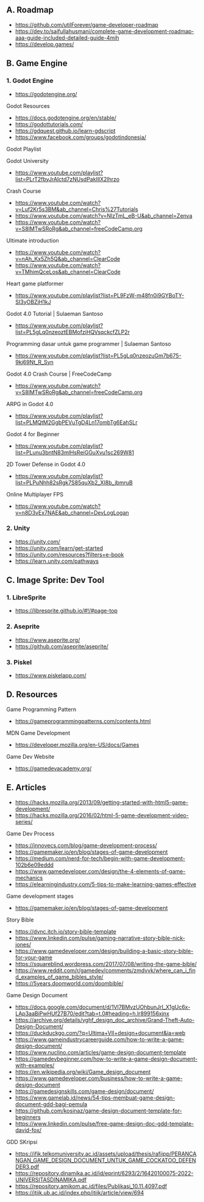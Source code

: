 ## A. Roadmap

- https://github.com/utilForever/game-developer-roadmap
- https://dev.to/saifullahusmani/complete-game-development-roadmap-aaa-guide-included-detailed-guide-4mih
- https://develop.games/

## B. Game Engine

### 1. Godot Engine
- https://godotengine.org/

Godot Resources
- https://docs.godotengine.org/en/stable/
- https://godottutorials.com/
- https://gdquest.github.io/learn-gdscript
- https://www.facebook.com/groups/godotindonesia/

Godot Playlist

Godot University
- https://www.youtube.com/playlist?list=PLrT2fbyJrAIctd7zNUsdPakIllX2lhrzo

Crash Course
- https://www.youtube.com/watch?v=Luf2Kr5s3BM&ab_channel=Chris%27Tutorials
- https://www.youtube.com/watch?v=NlzTmL_eB-U&ab_channel=Zenva
- https://www.youtube.com/watch?v=S8lMTwSRoRg&ab_channel=freeCodeCamp.org

Ultimate introduction 
- https://www.youtube.com/watch?v=nAh_Kx5Zh5Q&ab_channel=ClearCode
- https://www.youtube.com/watch?v=TMhimQceLos&ab_channel=ClearCode

Heart game platformer
- https://www.youtube.com/playlist?list=PL9FzW-m48fn0i9GYBoTY-SI3yOBZjH1kJ

Godot 4.0 Tutorial | Sulaeman Santoso
- https://www.youtube.com/playlist?list=PL5gLq0nzeoztEBMofziHQVsqckcfZLP2r

Programming dasar untuk game programmer | Sulaeman Santoso
- https://www.youtube.com/playlist?list=PL5gLq0nzeozuGm7b675-9kj69Nt_R_Syn

Godot 4.0 Crash Course | FreeCodeCamp
- https://www.youtube.com/watch?v=S8lMTwSRoRg&ab_channel=freeCodeCamp.org

ARPG in Godot 4.0
- https://www.youtube.com/playlist?list=PLMQtM2GgbPEVuTgD4Ln17ombTg6EahSLr

Godot 4 for Beginner
- https://www.youtube.com/playlist?list=PLunu3bntN83mlHsReiGGuXvu1sc269W81

2D Tower Defense in Godot 4.0
- https://www.youtube.com/playlist?list=PLPuNhh82sRgk7S85quXb2_XI8b_jbmruB

Online Multiplayer FPS
- https://www.youtube.com/watch?v=n8D3vEx7NAE&ab_channel=DevLogLogan

### 2. Unity
- https://unity.com/
- https://unity.com/learn/get-started
- https://unity.com/resources?filters=e-book
- https://learn.unity.com/pathways

## C. Image Sprite: Dev Tool

### 1. LibreSprite
- https://libresprite.github.io/#!/#page-top

### 2. Aseprite
- https://www.aseprite.org/
- https://github.com/aseprite/aseprite/

### 3. Piskel
- https://www.piskelapp.com/

## D. Resources

Game Programming Pattern
- https://gameprogrammingpatterns.com/contents.html

MDN Game Development
- https://developer.mozilla.org/en-US/docs/Games

Game Dev Website
- https://gamedevacademy.org/

## E. Articles

- https://hacks.mozilla.org/2013/09/getting-started-with-html5-game-development/
- https://hacks.mozilla.org/2016/02/html-5-game-development-video-series/

Game Dev Process
- https://innovecs.com/blog/game-development-process/
- https://gamemaker.io/en/blog/stages-of-game-development
- https://medium.com/nerd-for-tech/begin-with-game-development-102b6e09eddd
- https://www.gamedeveloper.com/design/the-4-elements-of-game-mechanics
- https://elearningindustry.com/5-tips-to-make-learning-games-effective

Game development stages
- https://gamemaker.io/en/blog/stages-of-game-development

Story Bible
- https://dvnc.itch.io/story-bible-template
- https://www.linkedin.com/pulse/gaming-narrative-story-bible-nick-jones/
- https://www.gamedeveloper.com/design/building-a-basic-story-bible-for-your-game
- https://squareblind.wordpress.com/2017/07/08/writing-the-game-bible/
- https://www.reddit.com/r/gamedev/comments/zmdvvk/where_can_i_find_examples_of_game_bibles_style/
- https://5years.doomworld.com/doombible/

Game Design Document
- https://docs.google.com/document/d/1Vl7BMvzUOhbunJrI_X1gUc6x-LAp3aaBiPwHUf27B70/edit?tab=t.0#heading=h.lr899156xjnx
- https://archive.org/details/vghf_design_doc_archive/Grand-Theft-Auto-Design-Document/
- https://duckduckgo.com/?q=Ultima+VII+design+document&ia=web
- https://www.gameindustrycareerguide.com/how-to-write-a-game-design-document/
- https://www.nuclino.com/articles/game-design-document-template
- https://gamedevbeginner.com/how-to-write-a-game-design-document-with-examples/
- https://en.wikipedia.org/wiki/Game_design_document
- https://www.gamedeveloper.com/business/how-to-write-a-game-design-document
- https://gamedesignskills.com/game-design/document/
- https://www.gamelab.id/news/54-tips-membuat-game-design-document-gdd-bagi-pemula
- https://github.com/kosinaz/game-design-document-template-for-beginners
- https://www.linkedin.com/pulse/free-game-design-doc-gdd-template-david-fox/

GDD SKripsi
- https://ifik.telkomuniversity.ac.id/assets/upload/thesis/rafiipp/PERANCANGAN_GAME_DESIGN_DOCUMENT_UNTUK_GAME_COCKATOO_DEFENDER3.pdf
- https://repository.dinamika.ac.id/id/eprint/6293/2/16420100075-2022-UNIVERSITASDINAMIKA.pdf
- https://repository.amikom.ac.id/files/Publikasi_10.11.4097.pdf
- https://jtiik.ub.ac.id/index.php/jtiik/article/view/694
